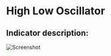 # High Low Oscillator #
## Indicator description: ##

![Screenshot](/../master/ScreenShots/HighLowOscillator_Ind.jpg?raw=true "Gann Swing")
